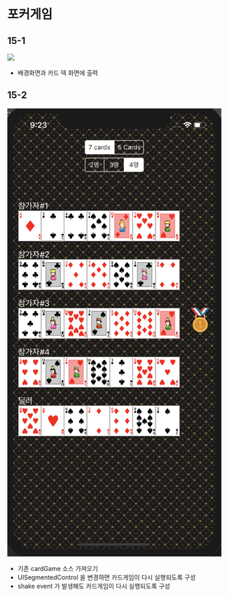 # 포커게임


## 15-1
![](15-1.png)

- 배경화면과 카드 덱 화면에 출력

## 15-2
![](15-2.png)

- 기존 cardGame 소스 가져오기
- UISegmentedControl 을 변경하면 카드게임이 다시 실행되도록 구성
- shake event 가 발생해도 카드게임이 다시 실행되도록 구성
